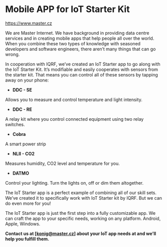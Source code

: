 # Mobile APP for IoT Starter Kit

https://www.master.cz

We are Master Internet. We have background in providing data centre services and in creating mobile apps that help people all over the world. When you combine these two types of knowledge with seasoned developers and software engineers, there aren’t many things that can go wrong. 

In cooperation with IQRF, we’ve created an IoT Starter app to go along with the IoT Starter Kit. It’s modifiable and easily cooperates with sensors from the starter kit. That means you can control all of these sensors by tapping away on your phone:

- **DDC - SE**

Allows you to measure and control temperature and light intensity.

- **DDC - RE** 

A relay kit where you control connected equipment using two relay switches.

- **Cobra**

A smart power strip

- **NLII - CO2**

Measures humidity, CO2 level and temperature for you.

- **DATMO**

Control your lighting. Turn the lights on, off or dim them altogether.


The IoT Starter app is a perfect example of combining all of our skill sets. We’ve created it to specifically work with IoT Starter kit by IQRF. But we can do even more for you!

The IoT Starter app is just the first step into a fully customizable app. We can craft the app to your specific needs, working on any platform. Android, Apple, Windows. 

**Contact us at [konig@master.cz] about your IoT app needs at and we’ll help you fulfill them.**
